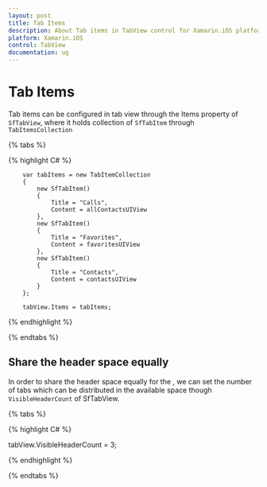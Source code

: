 ```yaml
---
layout: post
title: Tab Items
description: About Tab items in TabView control for Xamarin.iOS platform
platform: Xamarin.iOS
control: TabView
documentation: ug
---
```


# Tab Items

Tab items can be configured in tab view through the Items property of `SfTabView`, where it holds collection of `SfTabItem` through `TabItemsCollection`


{% tabs %}

{% highlight C# %}

        var tabItems = new TabItemCollection
        {
            new SfTabItem()
            {
                Title = "Calls",
                Content = allContactsUIView
            },
            new SfTabItem()
            {
                Title = "Favorites",
                Content = favoritesUIView
            },
            new SfTabItem()
            {
                Title = "Contacts",
                Content = contactsUIView
            }
        };

        tabView.Items = tabItems;
            

{% endhighlight %}

{% endtabs %}

## Share the header space equally

In order to share the header space equally for the , we can set the number of tabs which can be distributed in the available space though `VisibleHeaderCount` of SfTabView.

{% tabs %}

{% highlight C# %}

tabView.VisibleHeaderCount = 3;

{% endhighlight %}

{% endtabs %}


